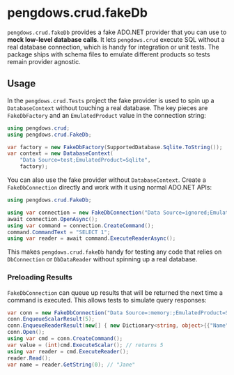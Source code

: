# pengdows.crud.fakeDb

`pengdows.crud.fakeDb` provides a fake ADO.NET provider that you can use to **mock low-level database calls**. It lets
`pengdows.crud` execute SQL without a real database connection, which is handy for integration or unit tests. The
package ships with schema files to emulate different products so tests remain provider agnostic.

## Usage

In the `pengdows.crud.Tests` project the fake provider is used to spin up a `DatabaseContext` without touching a real
database. The key pieces are `FakeDbFactory` and an `EmulatedProduct` value in the connection string:

```csharp
using pengdows.crud;
using pengdows.crud.FakeDb;

var factory = new FakeDbFactory(SupportedDatabase.Sqlite.ToString());
var context = new DatabaseContext(
    "Data Source=test;EmulatedProduct=Sqlite",
    factory);
```

You can also use the fake provider without `DatabaseContext`. Create a `FakeDbConnection`
directly and work with it using normal ADO.NET APIs:

```csharp
using pengdows.crud.FakeDb;

using var connection = new FakeDbConnection("Data Source=ignored;EmulatedProduct=Sqlite");
await connection.OpenAsync();
using var command = connection.CreateCommand();
command.CommandText = "SELECT 1";
using var reader = await command.ExecuteReaderAsync();
```

This makes `pengdows.crud.fakeDb` handy for testing any code that relies on
`DbConnection` or `DbDataReader` without spinning up a real database.

### Preloading Results

`FakeDbConnection` can queue up results that will be returned the next time a
command is executed. This allows tests to simulate query responses:

```csharp
var conn = new FakeDbConnection("Data Source=:memory:;EmulatedProduct=Sqlite");
conn.EnqueueScalarResult(5);
conn.EnqueueReaderResult(new[] { new Dictionary<string, object>{{"Name", "Jane"}} });
conn.Open();
using var cmd = conn.CreateCommand();
var value = (int)cmd.ExecuteScalar(); // returns 5
using var reader = cmd.ExecuteReader();
reader.Read();
var name = reader.GetString(0); // "Jane"
```

